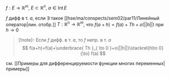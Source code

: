 $f:E\to \mathbb{R}^{m}$, $E\subset \mathbb{R}^{n}$, $a \in \mathrm{Int}\,E$

$f$ дифф в т. $a$, если $\exists$ такое [[hse/ma/conspects/sem02/par11/Линейный оператор|лин. отобр.]] $T:\mathbb{R}^{n}\to \mathbb{R}^{m}$, что $f(a+h)=f(a)+Th+o(||h||)$ при $h\to 0$

>[!note]- Если $f$ дифф. в т. $a$, то $f$ непр. в т. $a$
> $$
> f(a+h)=f(a)+\underbrace{ Th }_{ \to 0 }+o(||h||)\stackrel{h\to 0}{\to} f(a)
> $$

см. [[Примеры для дифференцируемости функции многих переменных|примеры]]

